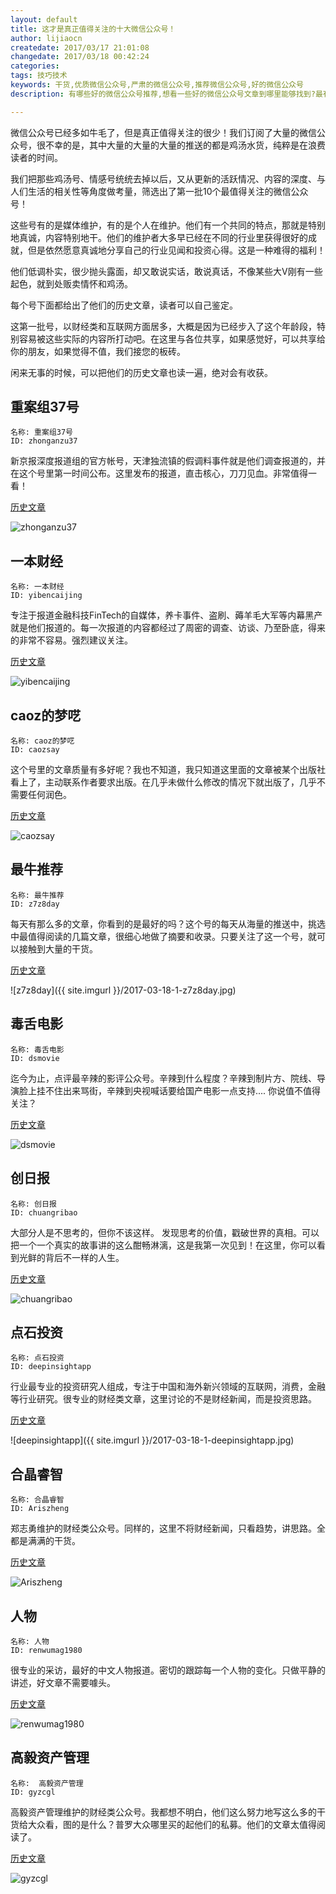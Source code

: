 ```yaml
---
layout: default
title: 这才是真正值得关注的十大微信公众号！
author: lijiaocn
createdate: 2017/03/17 21:01:08
changedate: 2017/03/18 00:42:24
categories:
tags: 技巧技术
keywords: 干货,优质微信公众号,严肃的微信公众号,推荐微信公众号,好的微信公众号
description: 有哪些好的微信公众号推荐,想看一些好的微信公众号文章到哪里能够找到?最有价值的微信公众号、比较火的微信公众号、值得关注的微信公众号、实用的微信公众号推荐，全是干货的活跃微信公众号

---
```


微信公众号已经多如牛毛了，但是真正值得关注的很少！我们订阅了大量的微信公众号，很不幸的是，其中大量的大量的大量的推送的都是鸡汤水货，纯粹是在浪费读者的时间。

我们把那些鸡汤号、情感号统统去掉以后，又从更新的活跃情况、内容的深度、与人们生活的相关性等角度做考量，筛选出了第一批10个最值得关注的微信公众号！

这些号有的是媒体维护，有的是个人在维护。他们有一个共同的特点，那就是特别地真诚，内容特别地干。他们的维护者大多早已经在不同的行业里获得很好的成就，但是依然愿意真诚地分享自己的行业见闻和投资心得。这是一种难得的福利！

他们低调朴实，很少抛头露面，却又敢说实话，敢说真话，不像某些大V刚有一些起色，就到处贩卖情怀和鸡汤。

每个号下面都给出了他们的历史文章，读者可以自己鉴定。

这第一批号，以财经类和互联网方面居多，大概是因为已经步入了这个年龄段，特别容易被这些实际的内容所打动吧。在这里与各位共享，如果感觉好，可以共享给你的朋友，如果觉得不值，我们接您的板砖。

闲来无事的时候，可以把他们的历史文章也读一遍，绝对会有收获。

## 重案组37号

	名称: 重案组37号
	ID: zhonganzu37

新京报深度报道组的官方帐号，天津独流镇的假调料事件就是他们调查报道的，并在这个号里第一时间公布。这里发布的报道，直击核心，刀刀见血。非常值得一看！

[历史文章](https://mp.weixin.qq.com/profile?src=3&timestamp=1489751671&ver=1&signature=cUL8KRLDpND0Qww2XhezGVr5MnrUS1qhmoJ41q4dsRbhCsMWVPKKncQwq8v2d60PhIDquC3Uwxfiw4QxVyziOw==)

![zhonganzu37]({{site.imgurl}}/2017-03-18-1-zhonganzu37.jpg)

## 一本财经

	名称: 一本财经
	ID: yibencaijing

专注于报道金融科技FinTech的自媒体，养卡事件、盗刷、薅羊毛大军等内幕黑产就是他们报道的。每一次报道的内容都经过了周密的调查、访谈、乃至卧底，得来的非常不容易。强烈建议关注。

[历史文章](https://mp.weixin.qq.com/profile?src=3&timestamp=1489751500&ver=1&signature=m3A7X9r0SjLynh1dOoehevf1SqUOTOxL9eI3*EeizZUeCSlCrdmEcRWcbthqfVwxZx9lgoIYDiaF1x3XzJRSxw==)

![yibencaijing]({{site.imgurl}}/2017-03-18-1-yibencaijing.jpg)

## caoz的梦呓

	名称: caoz的梦呓
	ID: caozsay

这个号里的文章质量有多好呢？我也不知道，我只知道这里面的文章被某个出版社看上了，主动联系作者要求出版。在几乎未做什么修改的情况下就出版了，几乎不需要任何润色。

[历史文章](https://mp.weixin.qq.com/profile?src=3&timestamp=1489751097&ver=1&signature=9fsskkvIyh5BuoNcP1ksIT5TfoZ-s9zm0fZs0Rn97eGsWf7sQdH7UTkbCNwIErm84VO8oFLwjw1MvbPNqhWL0g==)

![caozsay]({{site.imgurl}}/2017-03-18-1-caozsay.jpg)

## 最牛推荐

	名称: 最牛推荐
	ID: z7z8day

每天有那么多的文章，你看到的是最好的吗？这个号的每天从海量的推送中，挑选中最值得阅读的几篇文章，很细心地做了摘要和收录。只要关注了这一个号，就可以接触到大量的干货。

[历史文章](https://mp.weixin.qq.com/profile?src=3&timestamp=1489759375&ver=1&signature=P8tAnfPh1Ldg2RZGexDqUXWWAd1tVsOmAv*gRCjib9dCK1sXJM2CjmyG0iMQcCekJmAER8u5S64sUsB5IZXg9Q==)

![z7z8day]({{ site.imgurl }}/2017-03-18-1-z7z8day.jpg)

## 毒舌电影

	名称: 毒舌电影
	ID: dsmovie

迄今为止，点评最辛辣的影评公众号。辛辣到什么程度？辛辣到制片方、院线、导演脸上挂不住出来骂街，辛辣到央视喊话要给国产电影一点支持.... 你说值不值得关注？

[历史文章](https://mp.weixin.qq.com/profile?src=3&timestamp=1489752159&ver=1&signature=gTyTh62cX9KI-oYLjzkpyHAU*7HkI0Dx5T9ZL1ZC*41FNaSYiX9*mf6hNmnjKKfPm0S-yb8iRto61RU6a1mxQg==)

![dsmovie]({{site.imgurl}}/2017-03-18-1-dsmovie.jpg)

## 创日报

	名称: 创日报
	ID: chuangribao

大部分人是不思考的，但你不该这样。 发现思考的价值，戳破世界的真相。可以把一个一个真实的故事讲的这么酣畅淋漓，这是我第一次见到！在这里，你可以看到光鲜的背后不一样的人生。

[历史文章](https://mp.weixin.qq.com/profile?src=3&timestamp=1489759496&ver=1&signature=3QW34U42LObl*Ns3Z70fv2sfJfQJEuTnVFhYmYkV1tMxx0-mPO92wsuQCKLz4mHTTUET5ql3u5HdvitOZYlpAQ==)

![chuangribao]({{site.imgurl}}/2017-03-18-1-chuangribao.jpg)

## 点石投资

	名称: 点石投资
	ID: deepinsightapp

行业最专业的投资研究人组成，专注于中国和海外新兴领域的互联网，消费，金融等行业研究。很专业的财经类文章，这里讨论的不是财经新闻，而是投资思路。

[历史文章](https://mp.weixin.qq.com/profile?src=3&timestamp=1489758772&ver=1&signature=V2a4QJ2orCToTjUmk-H*HC2g1WjrGPB3RY5Bjl1gb*U1rByRTxVYBMwIdZ6kzJ7iBfA7ChDFIyeYHo8yLARmOA==)

![deepinsightapp]({{ site.imgurl }}/2017-03-18-1-deepinsightapp.jpg)

## 合晶睿智

	名称: 合晶睿智
	ID: Ariszheng

郑志勇维护的财经类公众号。同样的，这里不将财经新闻，只看趋势，讲思路。全都是满满的干货。

[历史文章](https://mp.weixin.qq.com/profile?src=3&timestamp=1489759699&ver=1&signature=J28RNgdVXyYF-nHrHxpYZOutRleYE3DldkJ8ZIYvvLKUEXXB5bORY0Z-7espKRPcvT7yN2dyKRVtaHs6qsWBsw==)

![Ariszheng]({{site.imgurl}}/2017-03-18-1-Ariszheng.jpg)

## 人物

	名称: 人物
	ID: renwumag1980

很专业的采访，最好的中文人物报道。密切的跟踪每一个人物的变化。只做平静的讲述，好文章不需要噱头。

[历史文章](https://mp.weixin.qq.com/profile?src=3&timestamp=1489767881&ver=1&signature=XC34cNlOOSAZ2LNU-6wWUqIJH28AnusOuQg1qqiCoaHYgo6l87Jc4EwAfuwWbnzLkUv9Ii1VQUmvE-OZOdz4Xg==)

![renwumag1980]({{site.imgurl}}/2017-03-18-1-renwumag1980.jpg)

## 高毅资产管理

	名称:  高毅资产管理
	ID: gyzcgl

高毅资产管理维护的财经类公众号。我都想不明白，他们这么努力地写这么多的干货给大众看，图的是什么？普罗大众哪里买的起他们的私募。他们的文章太值得阅读了。

[历史文章](https://mp.weixin.qq.com/profile?src=3&timestamp=1489759977&ver=1&signature=Fk6M3ZBzDDrblZ73GLJEn**h8eemTAlPqb1PdXDYdf-16hyTezrrEZRZ7pDaP8fLEulwD9oHGLM*wj74Grjs2A==)

![gyzcgl]({{site.imgurl}}/2017-03-18-1-gyzcgl.jpg)
